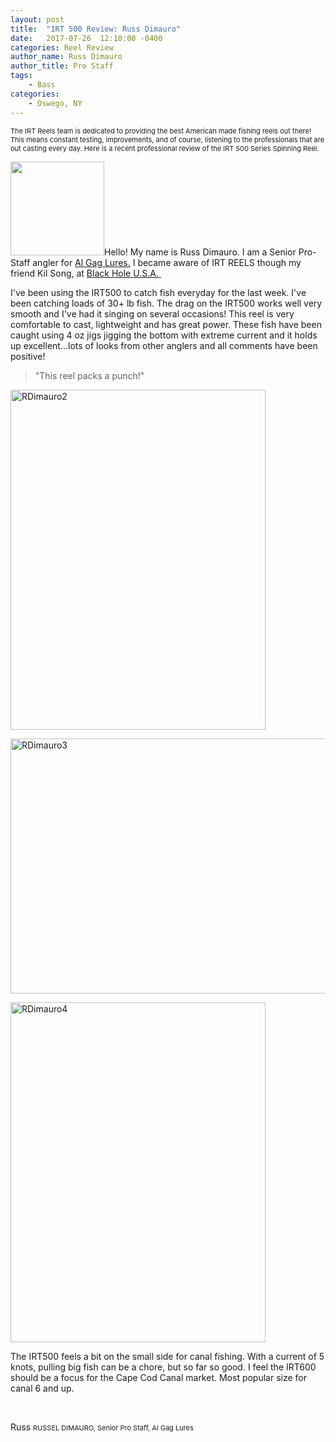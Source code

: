 ```yaml
---
layout: post
title:  "IRT 500 Review: Russ Dimauro"
date:   2017-07-26  12:10:00 -0400
categories: Reel Review
author_name: Russ Dimauro
author_title: Pro Staff
tags: 
    - Bass
categories:
    - Oswego, NY
---
```


<span style="font-size: 11px;">The IRT Reels team is dedicated to providing the best American made fishing reels out there! This means constant testing, improvements, and of course, listening to the professionals that are out casting every day. Here is a recent professional review of the IRT 500 Series Spinning Reel.</span>
<p class="alignnone"><img class="size-thumbnail wp-image-3801 alignleft" src="https://www.innovativereeltechnologies.com/wp-content/uploads/2017/07/RDimauro1-150x150.png" alt="" width="150" height="150" />Hello! My name is Russ Dimauro. I am a Senior Pro-Staff angler for <a href="https://www.algagsfishinglures.com/">Al Gag Lures.</a> I became aware of IRT REELS though my friend Kil Song, at <a href="http://www.jignpop.com/">Black Hole U.S.A. </a></p>
I've been using the IRT500 to catch fish everyday for the last week. I've been catching loads of 30+ lb fish. The drag on the IRT500 works well very smooth and I've had it singing on several occasions! This reel is very comfortable to cast, lightweight and has great power. These fish have been caught using 4 oz jigs jigging the bottom with extreme current and it holds up excellent...lots of looks from other anglers and all comments have been positive!
<blockquote>"This reel packs a punch!"</blockquote>
<a href="https://www.innovativereeltechnologies.com/wp-content/uploads/2017/07/RDimauro2.jpg"><img class="size-full wp-image-3803 aligncenter" src="https://www.innovativereeltechnologies.com/wp-content/uploads/2017/07/RDimauro2.jpg" alt="RDimauro2" width="408" height="544" /></a>

<a href="https://www.innovativereeltechnologies.com/wp-content/uploads/2017/07/RDimauro3.jpg"><img class="aligncenter size-full wp-image-3806" src="https://www.innovativereeltechnologies.com/wp-content/uploads/2017/07/RDimauro3.jpg" alt="RDimauro3" width="544" height="408" /></a>

<a href="https://www.innovativereeltechnologies.com/wp-content/uploads/2017/07/RDimauro4.jpg"><img class="aligncenter size-full wp-image-3807" src="https://www.innovativereeltechnologies.com/wp-content/uploads/2017/07/RDimauro4.jpg" alt="RDimauro4" width="408" height="544" /></a>

The IRT500 feels a bit on the small side for canal fishing. With a current of 5 knots, pulling big fish can be a chore, but so far so good. I feel the IRT600 should be a focus for the Cape Cod Canal market. Most popular size for canal 6 and up.

&nbsp;

Russ
<span style="font-size: 11px;">RUSSEL DIMAURO, Senior Pro Staff, Al Gag Lures</span>